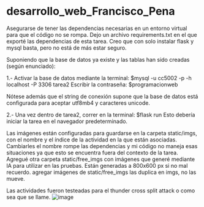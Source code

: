 # desarrollo_web_Francisco_Pena

Asegurarse de tener las dependencias necesarias en un entorno virtual para que el código no se rompa. Dejo un archivo requirements.txt en el que exporté las dependencias de esta tarea. Creo que con solo instalar flask y mysql basta, pero no está de más estar seguro. 

Suponiendo que la base de datos ya existe y las tablas han sido creadas (según enunciado): 

1.-
Activar la base de datos mediante la terminal:
$mysql -u cc5002 -p -h localhost -P 3306 tarea2
Escribir la contraseña:
$programacionweb

Nótese además que el string de conexión supone que la base de datos está configurada para aceptar utf8mb4 y caracteres unicode.

2.-
Una vez dentro de tarea2, correr en la terminal: 
$flask run
Esto debería iniciar la tarea en el navegador predeterminado. 

Las imágenes están configuradas para guardarse en la carpeta static/imgs, con el nombre y el índice de la actividad en la que están asociadas. Cambiarles el nombre rompe las dependencias y mi código no maneja esas situaciones ya que esto se encuentra fuera del contexto de la tarea. Agregué otra carpeta static/free_imgs con imágenes que generé mediante IA para utilizar en las pruebas. Están generadas a 800x600 px si no mal recuerdo. agregar imágenes de static/free_imgs las duplica en imgs, no las mueve. 

Las actividades fueron testeadas para el thunder cross split attack o como sea que se llame.
![image](https://github.com/user-attachments/assets/d254c4fd-6cc9-4100-8758-3f487ee94dff)
